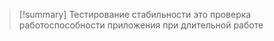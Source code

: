 > [!summary] Тестирование стабильности
> это проверка работоспособности приложения при длительной работе
